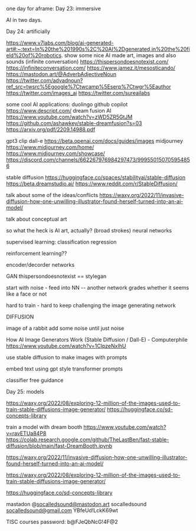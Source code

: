 one day for aframe:
Day 23: immersive


AI in two days.

Day 24: artificially

https://www.v7labs.com/blog/ai-generated-art#:~:text=In%20the%201990s%2C%20AI%2Dgenerated,in%20the%20field%20of%20robotics.
show some nice AI made art, images and also sounds (infinite conversation)
    https://thispersondoesnotexist.com/
    https://infiniteconversation.com/
    https://www.jamez.it/mesosticando/
    https://mastodon.art/@AdverbAdjectiveNoun
    https://twitter.com/advadnoun?ref_src=twsrc%5Egoogle%7Ctwcamp%5Eserp%7Ctwgr%5Eauthor
    https://twitter.com/images_ai
    https://twitter.com/sureailabs

some cool AI applications:
    duolingo
    github copilot
    https://www.descript.com/
    dream fusion AI https://www.youtube.com/watch?v=zWD5ZR5GtJM
    https://github.com/ashawkey/stable-dreamfusion?s=03
    https://arxiv.org/pdf/2209.14988.pdf


gpt3
clip
dall-e
    https://beta.openai.com/docs/guides/images
midjourney
    https://www.midjourney.com/home/
    https://www.midjourney.com/showcase/
    https://discord.com/channels/662267976984297473/999550150705954856

stable diffusion
    https://huggingface.co/spaces/stabilityai/stable-diffusion
    https://beta.dreamstudio.ai/
https://www.reddit.com/r/StableDiffusion/



talk about some of the ideas/conflicts
https://waxy.org/2022/11/invasive-diffusion-how-one-unwilling-illustrator-found-herself-turned-into-an-ai-model/



talk about conceptual art

so what the heck is AI art, actually?
(broad strokes)
neural networks

supervised learning:
classification
regression


reinforcement learning??

encoder/decorder networks

GAN
thispersondoesnotexist == stylegan 

start with noise - feed into NN --  another network grades whether it seems like a face or not

hard to train - hard to keep challenging the image generating network


DIFFUSION

image of a rabbit
add some noise until just noise

How AI Image Generators Work (Stable Diffusion / Dall-E) - Computerphile
https://www.youtube.com/watch?v=1CIpzeNxIhU

use stable diffusion to make images with prompts

embed text using gpt style transformer prompts

classifier free guidance


Day 25: models

https://waxy.org/2022/08/exploring-12-million-of-the-images-used-to-train-stable-diffusions-image-generator/
https://huggingface.co/sd-concepts-library

train a model with dream booth
https://www.youtube.com/watch?v=ravETUa84P8
https://colab.research.google.com/github/TheLastBen/fast-stable-diffusion/blob/main/fast-DreamBooth.ipynb




https://waxy.org/2022/11/invasive-diffusion-how-one-unwilling-illustrator-found-herself-turned-into-an-ai-model/

https://waxy.org/2022/08/exploring-12-million-of-the-images-used-to-train-stable-diffusions-image-generator/

https://huggingface.co/sd-concepts-library


mastadon
@socalledsound@mastodon.art
socalledsound
socalledsound@gmail.com
YBfeUd!LckK69wt


TISC courses password:
b@FJeQbNcG!4F@2